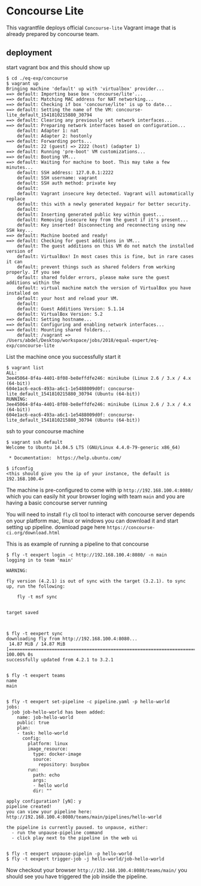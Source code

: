 
# Concourse Lite

This vagrantfile deploys official `Concourse-lite` Vagrant image that is already prepared by concourse team.

## deployment

start vagrant box and this should show up

```
$ cd ./eq-exp/concourse
$ vagrant up
Bringing machine 'default' up with 'virtualbox' provider...
==> default: Importing base box 'concourse/lite'...
==> default: Matching MAC address for NAT networking...
==> default: Checking if box 'concourse/lite' is up to date...
==> default: Setting the name of the VM: concourse-lite_default_1541810215880_30794
==> default: Clearing any previously set network interfaces...
==> default: Preparing network interfaces based on configuration...
    default: Adapter 1: nat
    default: Adapter 2: hostonly
==> default: Forwarding ports...
    default: 22 (guest) => 2222 (host) (adapter 1)
==> default: Running 'pre-boot' VM customizations...
==> default: Booting VM...
==> default: Waiting for machine to boot. This may take a few minutes...
    default: SSH address: 127.0.0.1:2222
    default: SSH username: vagrant
    default: SSH auth method: private key
    default: 
    default: Vagrant insecure key detected. Vagrant will automatically replace
    default: this with a newly generated keypair for better security.
    default: 
    default: Inserting generated public key within guest...
    default: Removing insecure key from the guest if it's present...
    default: Key inserted! Disconnecting and reconnecting using new SSH key...
==> default: Machine booted and ready!
==> default: Checking for guest additions in VM...
    default: The guest additions on this VM do not match the installed version of
    default: VirtualBox! In most cases this is fine, but in rare cases it can
    default: prevent things such as shared folders from working properly. If you see
    default: shared folder errors, please make sure the guest additions within the
    default: virtual machine match the version of VirtualBox you have installed on
    default: your host and reload your VM.
    default: 
    default: Guest Additions Version: 5.1.14
    default: VirtualBox Version: 5.2
==> default: Setting hostname...
==> default: Configuring and enabling network interfaces...
==> default: Mounting shared folders...
    default: /vagrant => /Users/abdel/Desktop/workspace/jobs/2018/equal-expert/eq-exp/concourse-lite
```

List the machine once you successfully start it
```
$ vagrant list
ALL:
3ee45064-8f4a-4401-8f08-be8effdfe246: minikube (Linux 2.6 / 3.x / 4.x (64-bit))
604e1ac6-eac6-493a-a6c1-1e5488009d0f: concourse-lite_default_1541810215880_30794 (Ubuntu (64-bit))
RUNNING:
3ee45064-8f4a-4401-8f08-be8effdfe246: minikube (Linux 2.6 / 3.x / 4.x (64-bit))
604e1ac6-eac6-493a-a6c1-1e5488009d0f: concourse-lite_default_1541810215880_30794 (Ubuntu (64-bit))
```

ssh to your concourse machine

```
$ vagrant ssh default
Welcome to Ubuntu 14.04.5 LTS (GNU/Linux 4.4.0-79-generic x86_64)

 * Documentation:  https://help.ubuntu.com/

$ ifconfig 
<this should give you the ip of your instance, the default is 192.168.100.4>

```

The machine is pre-configured to come with ip  `http://192.168.100.4:8080/` which you can easily hit your browser loging with team `main` and you are having a basic concourse server running


You will need to install `fly` cli tool to interact with concourse server depends on your platform mac, linux or windows you can download it and start setting up pipeline. download page here `https://concourse-ci.org/download.html`


This is as example of running a pipeline to that concourse
```
$ fly -t eexpert login -c http://192.168.100.4:8080/ -n main
logging in to team 'main'

WARNING:

fly version (4.2.1) is out of sync with the target (3.2.1). to sync up, run the following:

    fly -t msf sync


target saved



$ fly -t eexpert sync
downloading fly from http://192.168.100.4:8080... 
 14.87 MiB / 14.87 MiB [============================================================================================================================================================================] 100.00% 0s
successfully updated from 4.2.1 to 3.2.1


$ fly -t eexpert teams
name
main


$ fly -t eexpert set-pipeline -c pipeline.yaml -p hello-world
jobs:
  job job-hello-world has been added:
    name: job-hello-world
    public: true
    plan:
    - task: hello-world
      config:
        platform: linux
        image_resource:
          type: docker-image
          source:
            repository: busybox
        run:
          path: echo
          args:
          - hello world
          dir: ""
    
apply configuration? [yN]: y
pipeline created!
you can view your pipeline here: http://192.168.100.4:8080/teams/main/pipelines/hello-world

the pipeline is currently paused. to unpause, either:
  - run the unpause-pipeline command
  - click play next to the pipeline in the web ui


$ fly -t eexpert unpause-pipelin -p hello-world
$ fly -t eexpert trigger-job -j hello-world/job-hello-world

```

Now checkout your browser `http://192.168.100.4:8080/teams/main/` you should see you have triggered the job inside the pipeline.
